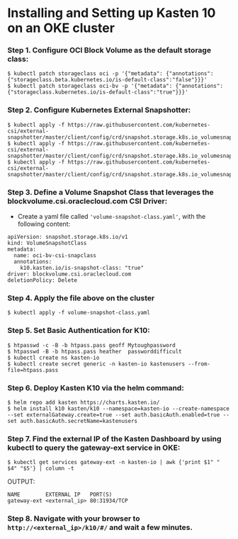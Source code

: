 # Installing and Setting up Kasten 10 on an OKE cluster


### Step 1. Configure OCI Block Volume as the default storage class:
```
$ kubectl patch storageclass oci -p '{"metadata": {"annotations": {"storageclass.beta.kubernetes.io/is-default-class":"false"}}}'
$ kubectl patch storageclass oci-bv -p '{"metadata": {"annotations":{"storageclass.kubernetes.io/is-default-class":"true"}}}'
```

### Step 2. Configure Kubernetes External Snapshotter:
```
$ kubectl apply -f https://raw.githubusercontent.com/kubernetes-csi/external-snapshotter/master/client/config/crd/snapshot.storage.k8s.io_volumesnapshotclasses.yaml
$ kubectl apply -f https://raw.githubusercontent.com/kubernetes-csi/external-snapshotter/master/client/config/crd/snapshot.storage.k8s.io_volumesnapshotcontents.yaml
$ kubectl apply -f https://raw.githubusercontent.com/kubernetes-csi/external-snapshotter/master/client/config/crd/snapshot.storage.k8s.io_volumesnapshots.yaml
```

### Step 3. Define a Volume Snapshot Class that leverages the blockvolume.csi.oraclecloud.com CSI Driver:

* Create a yaml file called ```'volume-snapshot-class.yaml'```, with the following content:
```
apiVersion: snapshot.storage.k8s.io/v1
kind: VolumeSnapshotClass
metadata:
  name: oci-bv-csi-snapclass
  annotations:
    k10.kasten.io/is-snapshot-class: "true"
driver: blockvolume.csi.oraclecloud.com
deletionPolicy: Delete
```

### Step 4. Apply the file above on the cluster
```
$ kubectl apply -f volume-snapshot-class.yaml
```

### Step 5. Set Basic Authentication for K10:
```
$ htpasswd -c -B -b htpass.pass geoff Mytoughpassword
$ htpasswd -B -b htpass.pass heather  passworddifficult
$ kubectl create ns kasten-io
$ kubectl create secret generic -n kasten-io kastenusers --from-file=htpass.pass
```

### Step 6. Deploy Kasten K10 via the helm command:
```
$ helm repo add kasten https://charts.kasten.io/
$ helm install k10 kasten/k10 --namespace=kasten-io --create-namespace --set externalGateway.create=true --set auth.basicAuth.enabled=true --set auth.basicAuth.secretName=kastenusers
```

### Step 7. Find the external IP of the Kasten Dashboard by using kubectl to query the gateway-ext service in OKE:
```
$ kubectl get services gateway-ext -n kasten-io | awk {'print $1" " $4" "$5'} | column -t
```
OUTPUT:
```
NAME        EXTERNAL IP   PORT(S)
gateway-ext <external_ip> 80:31934/TCP
```


### Step 8. Navigate with your browser to ```http://<external_ip>/k10/#/``` and wait a few minutes.
